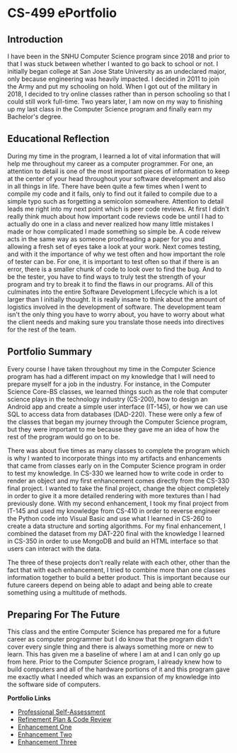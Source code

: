 # CS-499 ePortfolio

## Introduction

I have been in the SNHU Computer Science program since 2018 and prior to that I was stuck between whether I wanted to go back to school or not. I initially began college at San Jose State University as an undeclared major, only because engineering was heavily impacted. I decided in 2011 to join the Army and put my schooling on hold. When I got out of the military in 2018, I decided to try online classes rather than in person schooling so that I could still work full-time. Two years later, I am now on my way to finishing up my last class in the Computer Science program and finally earn my Bachelor's degree.

## Educational Reflection

During my time in the program, I learned a lot of vital information that will help me throughout my career as a computer programmer. For one, an attention to detail is one of the most important pieces of information to keep at the center of your head throughout your software development and also in all things in life. There have been quite a few times when I went to compile my code and it fails, only to find out it failed to compile due to a simple typo such as forgetting a semicolon somewhere. Attention to detail leads me right into my next point which is peer code reviews. At first I didn't really think much about how important code reviews code be until I had to actually do one in a class and never realized how many little mistakes I made or how complicated I made something so simple be. A code reivew acts in the same way as someone proofreading a paper for you and allowing a fresh set of eyes take a look at your work. Next comes testing, and with it the importance of why we test often and how important the role of tester can be. For one, it is important to test often so that if there is an error, there is a smaller chunk of code to look over to find the bug. And to be the tester, you have to find ways to truly test the strength of your program and try to break it to find the flaws in our programs. All of this culminates into the entire Software Development Lifecycle which is a lot larger than I initially thought. It is really insane to think about the amount of logistics involved in the development of software. The development team isn't the only thing you have to worry about, you have to worry about what the client needs and making sure you translate those needs into directives for the rest of the team.

## Portfolio Summary

Every course I have taken throughout my time in the Computer Science program has had a different impact on my knowledge that I will need to prepare myself for a job in the industry. For instance, in the Computer Science Core-BS classes, we learned things such as the role that computer science plays in the technology industry (CS-200), how to design an Android app and create a simple user interface (IT-145), or how we can use SQL to access data from databases (DAD-220). These were only a few of the classes that began my journey through the Computer Science program, but they were important to me because they gave me an idea of how the rest of the program would go on to be. 

There was about five times as many classes to complete the program which is why I wanted to incorporate things into my artifacts and enhancements that came from classes early on in the Computer Science program in order to test my knowledge. In CS-330 we learned how to write code in order to render an object and my first enhancement comes directly from the CS-330 final project. I wanted to take the final project, change the object completely in order to give it a more detailed rendering with more textures than I had previously done. With my second enhancement, I took my final project from IT-145 and used my knowledge from CS-410 in order to reverse engineer the Python code into Visual Basic and use what I learned in CS-260 to create a data structure and sorting algorithms. For my final enhancement, I combined the dataset from my DAT-220 final with the knowledge I learned in CS-350 in order to use MongoDB and build an HTML interface so that users can interact with the data. 

The three of these projects don’t really relate with each other, other than the fact that with each enhancement, I tried to combine more than one classes information together to build a better product. This is important because our future careers depend on being able to adapt and being able to create something using a multitude of methods. 

## Preparing For The Future

This class and the entire Computer Science has prepared me for a future career as computer programmer but I do know that the program didn’t cover every single thing and there is always something more or new to learn. This has given me a baseline of where I am at and I can only go up from here. Prior to the Computer Science program, I already knew how to build computers and all of the hardware portions of it and this program gave me exactly what I needed which was an expansion of my knowledge into the software side of computers. 

**Portfolio Links**<br>
* [Professional Self-Assessment](https://rdiaz053.github.io/CS-499/index.html)<br>
* [Refinement Plan & Code Review](https://rdiaz053.github.io/CS-499/CodeReview.html)<br>
* [Enhancement One](https://rdiaz053.github.io/CS-499/EnhancementOne.html)<br>
* [Enhancement Two](https://rdiaz053.github.io/CS-499/EnhancementTwo.html)<br>
* [Enhancement Three](https://rdiaz053.github.io/CS-499/EnhancementThree.html)
